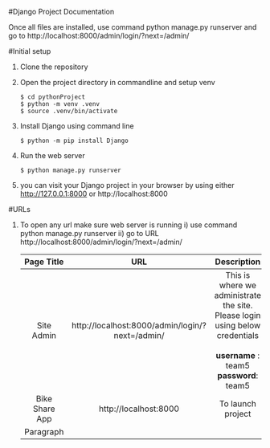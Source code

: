 #Django Project Documentation

Once all files are installed, 
use command python manage.py runserver and go to
http://localhost:8000/admin/login/?next=/admin/



#Initial setup 

1. Clone the repository
2. Open the project directory in commandline and setup venv

   ```
   $ cd pythonProject
   $ python -m venv .venv 
   $ source .venv/bin/activate
3. Install Django using command line
   ```
   $ python -m pip install Django
4. Run the web server
   ```
   $ python manage.py runserver
5. you can visit your Django project in your browser by using either http://127.0.0.1:8000 or http://localhost:8000

#URLs

1. To open any url make sure web server is running 
       i) use command python manage.py runserver
      ii) go to URL http://localhost:8000/admin/login/?next=/admin/

     | Page Title      | URL  | Description |
     | :----:      |    :----:   |   :----: |
     | Site Admin      | http://localhost:8000/admin/login/?next=/admin/       | This is where we administrate the site.<br />Please login using below credentials <br /><br /><b>username</b> : team5 <b>password</b>: team5|
     | Bike Share App   | http://localhost:8000        | To launch project |
     | Paragraph   |         |  |